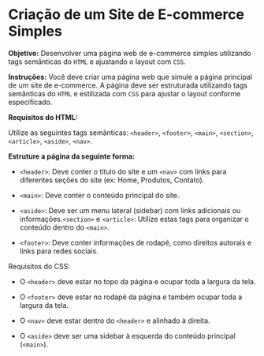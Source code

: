 # Criação de um Site de E-commerce Simples

**Objetivo:** Desenvolver uma página web de e-commerce simples utilizando tags semânticas do `HTML` e ajustando o layout com `CSS`.

**Instruções:** Você deve criar uma página web que simule a página principal de um site de e-commerce. A página deve ser estruturada utilizando tags semânticas do `HTML` e estilizada com `CSS` para ajustar o layout conforme especificado.

**Requisitos do HTML:**

Utilize as seguintes tags semânticas: `<header>`, `<footer>`, `<main>`, `<section>`, `<article>`, `<aside>`, `<nav>`.

**Estruture a página da seguinte forma:**

- `<header>`: Deve conter o título do site e um `<nav>` com links para diferentes seções do site (ex: Home, Produtos, Contato).

- `<main>`: Deve conter o conteúdo principal do site.

- `<aside>`: Deve ser um menu lateral (sidebar) com links adicionais ou informações.`<section>` e `<article>`: Utilize estas tags para organizar o conteúdo dentro do `<main>`.

- `<footer>`: Deve conter informações de rodapé, como direitos autorais e links para redes sociais.

Requisitos do CSS:

- O `<header>` deve estar no topo da página e ocupar toda a largura da tela.

- O `<footer>` deve estar no rodapé da página e também ocupar toda a largura da tela.

- O `<nav>` deve estar dentro do `<header>` e alinhado à direita.

- O `<aside>` deve ser uma sidebar à esquerda do conteúdo principal (`<main>`).
